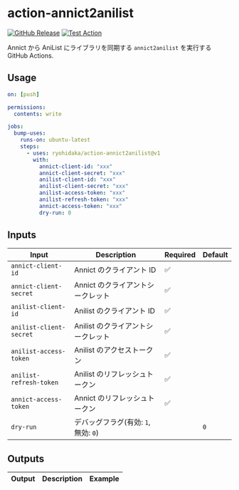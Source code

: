 # action-annict2anilist

[![GitHub Release](https://img.shields.io/github/v/release/ryohidaka/action-annict2anilist)](https://github.com/ryohidaka/action-annict2anilist/releases/)
[![Test Action](https://github.com/ryohidaka/action-annict2anilist/actions/workflows/test.yml/badge.svg)](https://github.com/ryohidaka/action-annict2anilist/actions/workflows/test.yml)

Annict から AniList にライブラリを同期する `annict2anilist` を実行する GitHub Actions.

## Usage

```yml
on: [push]

permissions:
  contents: write

jobs:
  bump-uses:
    runs-on: ubuntu-latest
    steps:
      - uses: ryohidaka/action-annict2anilist@v1
        with:
          annict-client-id: "xxx"
          annict-client-secret: "xxx"
          anilist-client-id: "xxx"
          anilist-client-secret: "xxx"
          anilist-access-token: "xxx"
          anilist-refresh-token: "xxx"
          annict-access-token: "xxx"
          dry-run: 0
```

## Inputs

| Input                   | Description                          | Required | Default |
| ----------------------- | ------------------------------------ | -------- | ------- |
| `annict-client-id`      | Annict のクライアント ID             | ✅       |         |
| `annict-client-secret`  | Annict のクライアントシークレット    | ✅       |         |
| `anilist-client-id`     | Anilist のクライアント ID            | ✅       |         |
| `anilist-client-secret` | Anilist のクライアントシークレット   | ✅       |         |
| `anilist-access-token`  | Anilist のアクセストークン           | ✅       |         |
| `anilist-refresh-token` | Anilist のリフレッシュトークン       | ✅       |         |
| `annict-access-token`   | Annict のリフレッシュトークン        | ✅       |         |
| `dry-run`               | デバッグフラグ(有効: `1`, 無効: `0`) |          | `0`     |

## Outputs

| Output | Description | Example |
| ------ | ----------- | ------- |
